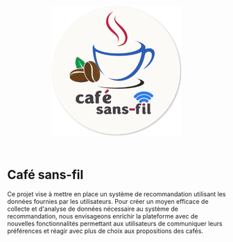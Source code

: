 <br/>
<br/>
<p align="center">
  <a href="https://cafesansfil.onrender.com/">
    <img src="front/public/logo.png" width="300">
  </a>
</p>
<br/>

# Café sans-fil

Ce projet vise à mettre en place un système de recommandation utilisant les données fournies par les utilisateurs. Pour créer un moyen efficace de collecte et d'analyse de données nécessaire au système de recommandation, nous envisageons enrichir la plateforme avec de nouvelles fonctionnalités permettant aux utilisateurs de communiquer leurs préférences et réagir avec plus de choix aux propositions des cafés.

<!-- Café sans-fil est un projet pilote visant à améliorer le service des cafés étudiants de l'UdeM.  
Les cafés étudiants donnent accès à un espace de socialisation et de la nourriture à prix abordable, enrichissant la vie de campus des étudiants. Toutefois, l'infrastructure actuelle ne facilite pas l'accès à l'information et alourdit la gestion des cafés.  
Nous proposons une plateforme commune facilitant la gestion des cafés, leur découverte, la communication de leurs produits et la prise de commande. 

## 📋 Fonctionnalités

### Pour les membres

- [ ] **Recommandations basé sur les spécifications alimentaires**
- [ ] **Recommandations basé sur les habitudes de consommation**

### Pour le gérant

- [ ] **Recommandations par rapport aux repas à ajouter dans le menu basé sur les spécifications**

-->

<!--
## 🌐 Infrastructure

 L'infrastructure de l'application est basée sur le **FARM stack**, comprenant FastAPI, React et MongoDB.  
Elle utilise MongoDB pour une gestion efficace des données, FastAPI pour traiter les requêtes et React pour offrir une interface utilisateur pour visualiser et interagir avec les données.

### 🗄️ Base de données

- [**MongoDB**](https://www.mongodb.com/): Base de données NoSQL orientée document.

### 🔗 API

- [**FastAPI**](https://fastapi.tiangolo.com/): Framework Python facilitant le développement d'API de style REST.

### 💻 Application web

- [**React**](https://react.dev/): Librairie JavaScript facilitant le développement d'application web en mode single-page application (SPA).
- [**Tailwind CSS**](https://tailwindcss.com/): Framework CSS open-source. 

# 📘 Documentation

La documentation officielle du projet se trouve dans le [wiki](https://github.com/ceduni/cafe-sans-fil/wiki).  
Pour faciliter la recherche, voilà quelques **liens rapides**:  
🔗 [Spécifications du projet](https://github.com/ceduni/cafe-sans-fil/wiki/Exigences)  
🔗 [Documentation de l'API](https://cafesansfil-api.onrender.com/redoc)  
🔗 [Documentation de la BD](https://github.com/ceduni/cafe-sans-fil/wiki/API-et-Base-de-donn%C3%A9es) -->

<!-- 🔗 [Guide d'utilisation](https://github.com/ceduni/cafe-sans-fil/wiki/Base-de-donn%C3%A9es-(BD))  -->

<!-- # 🗂️ Organisation

Les dossiers du répertoire sont organisés comme suit:

- `\back`: contient le code source du backend composé de l'API et de la base de données
- `\front`: contient le code source de l'application web
- `\docs`: contient le site web du projet 

# 🌟 Contribution

Si vous êtes intéressé à participer au projet, veuillez prendre contact avec [Louis-Edouard LAFONTANT](mailto:louis.edouard.lafontant@umontreal.ca).

## Contributeurs

- Louis-Edouard LAFONTANT [@lelafontant](https://github.com/lelafontant)
- Axel ZAREB [@axeelz](https://github.com/axeelz)
- Southidej OUDANONH [@GokaGokai](https://github.com/GokaGokai)
- Flory JEAN-BAPTISTE [@FloryJB](https://github.com/FloryJB)
-->
